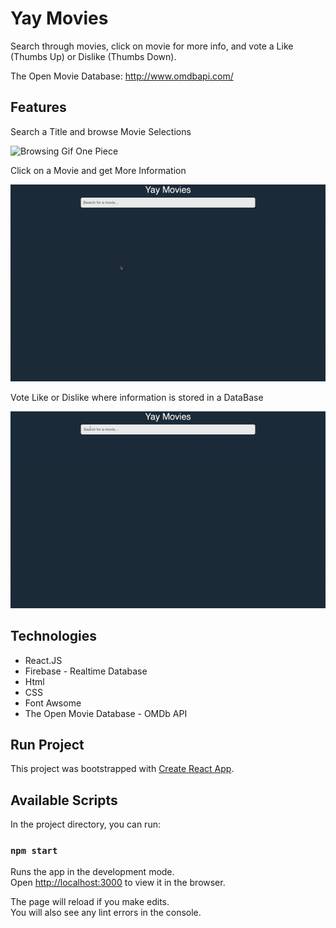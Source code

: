 # Yay Movies

Search through movies, click on movie for more info, and vote a Like (Thumbs Up) or Dislike (Thumbs Down).

The Open Movie Database: http://www.omdbapi.com/

## Features

Search a Title and browse Movie Selections

![Browsing Gif One Piece](./public/ezgif.com-gif-maker.gif)

Click on a Movie and get More Information

![Click Gif The Mummy](./public/2ezgif.com-gif-maker.gif)

Vote Like or Dislike where information is stored in a DataBase

![Click Gif Men in Black](./public/3ezgif.com-gif-maker.gif)

## Technologies

- React.JS
- Firebase - Realtime Database
- Html
- CSS
- Font Awsome
- The Open Movie Database - OMDb API

## Run Project

This project was bootstrapped with [Create React App](https://github.com/facebook/create-react-app).

## Available Scripts

In the project directory, you can run:

### `npm start`

Runs the app in the development mode.\
Open [http://localhost:3000](http://localhost:3000) to view it in the browser.

The page will reload if you make edits.\
You will also see any lint errors in the console.

